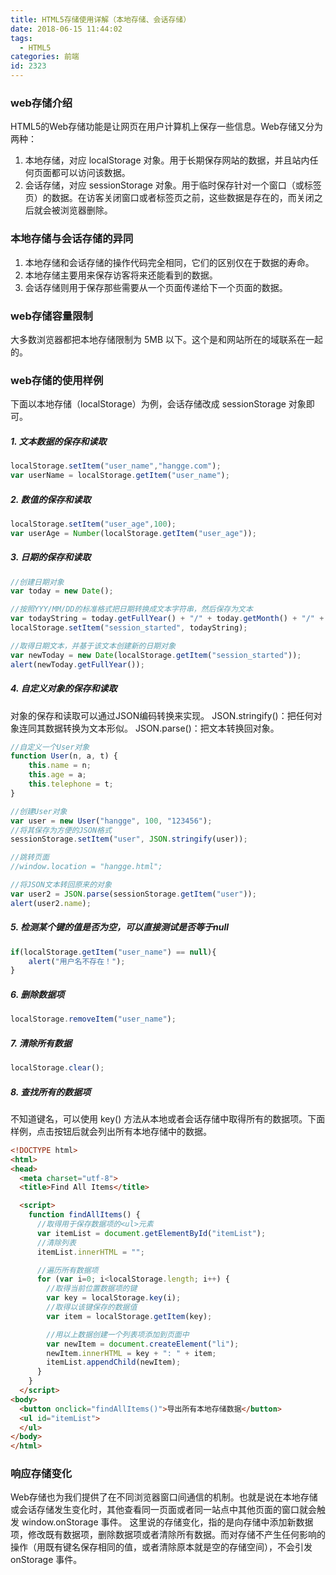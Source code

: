 ```yaml
---
title: HTML5存储使用详解（本地存储、会话存储）
date: 2018-06-15 11:44:02
tags:
  - HTML5
categories: 前端
id: 2323
---
```


### web存储介绍
HTML5的Web存储功能是让网页在用户计算机上保存一些信息。Web存储又分为两种：
1. 本地存储，对应 localStorage 对象。用于长期保存网站的数据，并且站内任何页面都可以访问该数据。
2. 会话存储，对应 sessionStorage 对象。用于临时保存针对一个窗口（或标签页）的数据。在访客关闭窗口或者标签页之前，这些数据是存在的，而关闭之后就会被浏览器删除。


### 本地存储与会话存储的异同
1. 本地存储和会话存储的操作代码完全相同，它们的区别仅在于数据的寿命。
2. 本地存储主要用来保存访客将来还能看到的数据。
3. 会话存储则用于保存那些需要从一个页面传递给下一个页面的数据。

### web存储容量限制
大多数浏览器都把本地存储限制为 5MB 以下。这个是和网站所在的域联系在一起的。

### web存储的使用样例
下面以本地存储（localStorage）为例，会话存储改成 sessionStorage 对象即可。

##### 1. 文本数据的保存和读取
```javascript
localStorage.setItem("user_name","hangge.com");
var userName = localStorage.getItem("user_name");
```

##### 2. 数值的保存和读取
```javascript
localStorage.setItem("user_age",100);
var userAge = Number(localStorage.getItem("user_age"));
```

##### 3. 日期的保存和读取
```javascript
//创建日期对象
var today = new Date();

//按照YYY/MM/DD的标准格式把日期转换成文本字符串，然后保存为文本
var todayString = today.getFullYear() + "/" + today.getMonth() + "/" + today.getDate();
localStorage.setItem("session_started", todayString);

//取得日期文本，并基于该文本创建新的日期对象
var newToday = new Date(localStorage.getItem("session_started"));
alert(newToday.getFullYear());
```

##### 4. 自定义对象的保存和读取
对象的保存和读取可以通过JSON编码转换来实现。
JSON.stringify()：把任何对象连同其数据转换为文本形似。
JSON.parse()：把文本转换回对象。
```javascript
//自定义一个User对象
function User(n, a, t) {
    this.name = n;
    this.age = a;
    this.telephone = t;
}

//创建User对象
var user = new User("hangge", 100, "123456");
//将其保存为方便的JSON格式
sessionStorage.setItem("user", JSON.stringify(user));

//跳转页面
//window.location = "hangge.html";

//将JSON文本转回原来的对象
var user2 = JSON.parse(sessionStorage.getItem("user"));
alert(user2.name);
```

##### 5. 检测某个键的值是否为空，可以直接测试是否等于null
```javascript
if(localStorage.getItem("user_name") == null){
    alert("用户名不存在！");
}
```

##### 6. 删除数据项
```javascript
localStorage.removeItem("user_name");
```

##### 7. 清除所有数据
```javascript
localStorage.clear();
```

##### 8. 查找所有的数据项
不知道键名，可以使用 key() 方法从本地或者会话存储中取得所有的数据项。下面样例，点击按钮后就会列出所有本地存储中的数据。
```html
<!DOCTYPE html>
<html>
<head>
  <meta charset="utf-8">
  <title>Find All Items</title>

  <script>
    function findAllItems() {
      //取得用于保存数据项的<ul>元素
      var itemList = document.getElementById("itemList");
      //清除列表
      itemList.innerHTML = "";

      //遍历所有数据项
      for (var i=0; i<localStorage.length; i++) {
        //取得当前位置数据项的键
        var key = localStorage.key(i);
        //取得以该键保存的数据值
        var item = localStorage.getItem(key);

        //用以上数据创建一个列表项添加到页面中
        var newItem = document.createElement("li");
        newItem.innerHTML = key + ": " + item;
        itemList.appendChild(newItem);
      }
    }
  </script>
<body>
  <button onclick="findAllItems()">导出所有本地存储数据</button>
  <ul id="itemList">
  </ul>
</body>
</html>
```

### 响应存储变化
Web存储也为我们提供了在不同浏览器窗口间通信的机制。也就是说在本地存储或会话存储发生变化时，其他查看同一页面或者同一站点中其他页面的窗口就会触发 window.onStorage 事件。
这里说的存储变化，指的是向存储中添加新数据项，修改既有数据项，删除数据项或者清除所有数据。而对存储不产生任何影响的操作（用既有键名保存相同的值，或者清除原本就是空的存储空间），不会引发onStorage 事件。
